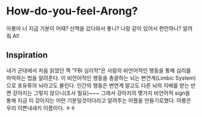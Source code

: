 # How-do-you-feel-Arong?

아롱아 너 지금 기분이 어때? 
산책을 갔다와서 좋니? 나랑 같이 있어서 편안하니? 알려줘 AI!


## Inspiration
내가 군대에서 처음 읽었던 책 "FBI 심리학"은 사람의 비언어적인 행동을 통해 심리를 파악하는 법을 알려준다.
이 비언어적인 행동을 총괄하는 뇌는 변연계(Limbic System)으로 포유류의 뇌라고도 불린다.
인간의 행동은 변연계 말고도 다른 뇌의 지배를 받는 반면 강아지는 그렇지 않으니(조사 필요)~~~
그래서 강아지의 몇가지 비언어적 sign을 통해 지금 이 강아지는 어떤 기분일것이다라고 알려주는 어플을 만들기로했다.
아롱은 우리 이쁜내새키 이름이다. ㅎㅎ

